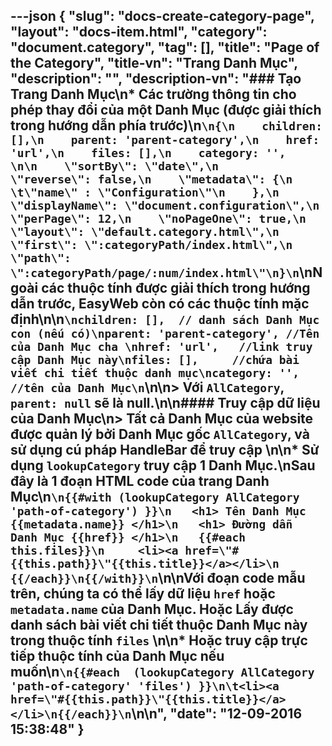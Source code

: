 ---json
{
    "slug": "docs-create-category-page",
    "layout": "docs-item.html",
    "category": "document.category",
    "tag": [],
    "title": "Page of the Category",
    "title-vn": "Trang Danh Mục",
    "description": "",
    "description-vn": "### Tạo Trang Danh Mục\n* Các trường thông tin cho phép thay đổi của một Danh Mục (được giải thích trong hướng dẫn phía trước)\n```\n{\n    children: [],\n    parent: 'parent-category',\n    href: 'url',\n    files: [],\n    category: '',   \n\n    \"sortBy\": \"date\",\n    \"reverse\": false,\n    \"metadata\": {\n    \t\"name\" : \"Configuration\"\n    },\n    \"displayName\": \"document.configuration\",\n    \"perPage\": 12,\n    \"noPageOne\": true,\n    \"layout\": \"default.category.html\",\n    \"first\": \":categoryPath/index.html\",\n    \"path\": \":categoryPath/page/:num/index.html\"\n}\n```\nNgoài các thuộc tính được giải thích trong hướng dẫn trước, EasyWeb còn có các thuộc tính mặc định\n\n```\nchildren: [],  // danh sách Danh Mục con (nếu có)\nparent: 'parent-category', //Tên của Danh Mục cha \nhref: 'url',   //link truy cập Danh Mục này\nfiles: [],     //chứa bài viết chi tiết thuộc danh mục\ncategory: '',   //tên của Danh Mục\n```\n\n> Với `AllCategory`, `parent: null` sẽ là null.\n\n#### Truy cập dữ liệu của Danh Mục\n> Tất cả Danh Mục của website được quản lý bởi Danh Mục gốc `AllCategory`, và sử dụng cú pháp HandleBar để truy cập \n\n* Sử dụng `lookupCategory` truy cập 1 Danh Mục.\nSau đây là 1 đoạn HTML code của trang Danh Mục\n```\n{{#with (lookupCategory AllCategory 'path-of-category') }}\n   <h1> Tên Danh Mục {{metadata.name}} </h1>\n   <h1> Đường dẫn Danh Mục {{href}} </h1>\n   {{#each this.files}}\n     <li><a href=\"#{{this.path}}\"{{this.title}}</a></li>\n   {{/each}}\n{{/with}}\n```\n\nVới đoạn code mẫu trên, chúng ta có thể lấy dữ liệu `href` hoặc `metadata.name` của Danh Mục. Hoặc Lấy được danh sách bài viết chi tiết thuộc Danh Mục này trong thuộc tính `files` \n\n* Hoặc truy cập trực tiếp thuộc tính của Danh Mục nếu muốn\n```\n{{#each  (lookupCategory AllCategory 'path-of-category' 'files') }}\n\t<li><a href=\"#{{this.path}}\"{{this.title}}</a></li>\n{{/each}}\n```\n\n",
    "date": "12-09-2016 15:38:48"
}
---
